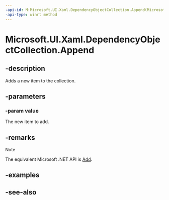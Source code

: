 ```yaml
---
-api-id: M:Microsoft.UI.Xaml.DependencyObjectCollection.Append(Microsoft.UI.Xaml.DependencyObject)
-api-type: winrt method
---
```


<!-- Method syntax
public void Append(Windows.UI.Xaml.DependencyObject value)
-->

# Microsoft.UI.Xaml.DependencyObjectCollection.Append

## -description
Adds a new item to the collection.

## -parameters
### -param value
The new item to add.

## -remarks
> [!NOTE]
> The equivalent Microsoft .NET  API is [Add](dependencyobjectcollection_add.md).

## -examples

## -see-also
